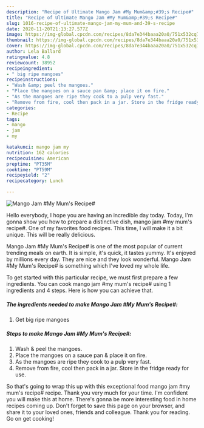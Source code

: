 ```yaml
---
description: "Recipe of Ultimate Mango Jam #My Mum&amp;#39;s Recipe#"
title: "Recipe of Ultimate Mango Jam #My Mum&amp;#39;s Recipe#"
slug: 1016-recipe-of-ultimate-mango-jam-my-mum-and-39-s-recipe
date: 2020-11-20T21:13:27.577Z
image: https://img-global.cpcdn.com/recipes/8da7e344baaa20a0/751x532cq70/mango-jam-my-mums-recipe-recipe-main-photo.jpg
thumbnail: https://img-global.cpcdn.com/recipes/8da7e344baaa20a0/751x532cq70/mango-jam-my-mums-recipe-recipe-main-photo.jpg
cover: https://img-global.cpcdn.com/recipes/8da7e344baaa20a0/751x532cq70/mango-jam-my-mums-recipe-recipe-main-photo.jpg
author: Lela Ballard
ratingvalue: 4.8
reviewcount: 38952
recipeingredient:
- " big ripe mangoes"
recipeinstructions:
- "Wash &amp; peel the mangoes."
- "Place the mangoes on a sauce pan &amp; place it on fire."
- "As the mangoes are ripe they cook to a pulp very fast."
- "Remove from fire, cool then pack in a jar. Store in the fridge ready for use."
categories:
- Recipe
tags:
- mango
- jam
- my

katakunci: mango jam my 
nutrition: 162 calories
recipecuisine: American
preptime: "PT35M"
cooktime: "PT59M"
recipeyield: "2"
recipecategory: Lunch

---
```



![Mango Jam #My Mum&#39;s Recipe#](https://img-global.cpcdn.com/recipes/8da7e344baaa20a0/751x532cq70/mango-jam-my-mums-recipe-recipe-main-photo.jpg)

Hello everybody, I hope you are having an incredible day today. Today, I'm gonna show you how to prepare a distinctive dish, mango jam #my mum&#39;s recipe#. One of my favorites food recipes. This time, I will make it a bit unique. This will be really delicious.



Mango Jam #My Mum&#39;s Recipe# is one of the most popular of current trending meals on earth. It is simple, it's quick, it tastes yummy. It's enjoyed by millions every day. They are nice and they look wonderful. Mango Jam #My Mum&#39;s Recipe# is something which I've loved my whole life.


To get started with this particular recipe, we must first prepare a few ingredients. You can cook mango jam #my mum&#39;s recipe# using 1 ingredients and 4 steps. Here is how you can achieve that.

<!--inarticleads1-->

##### The ingredients needed to make Mango Jam #My Mum&#39;s Recipe#:

1. Get  big ripe mangoes




<!--inarticleads2-->

##### Steps to make Mango Jam #My Mum&#39;s Recipe#:

1. Wash &amp; peel the mangoes.
1. Place the mangoes on a sauce pan &amp; place it on fire.
1. As the mangoes are ripe they cook to a pulp very fast.
1. Remove from fire, cool then pack in a jar. Store in the fridge ready for use.




So that's going to wrap this up with this exceptional food mango jam #my mum&#39;s recipe# recipe. Thank you very much for your time. I'm confident you will make this at home. There's gonna be more interesting food in home recipes coming up. Don't forget to save this page on your browser, and share it to your loved ones, friends and colleague. Thank you for reading. Go on get cooking!
